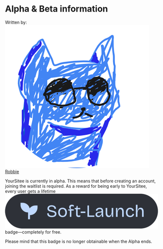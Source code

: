# Alpha & Beta information

Written by: <img src="../.gitbook/assets/contributors/robskan.png" data-size="line"> [Robbie](../about/contributors.md#robskan-project-lead)

YourSitee is currently in alpha. This means that before creating an account, joining the waitlist is required. As a reward for being early to YourSitee, every user gets a lifetime [<img src="../.gitbook/assets/badges/softLaunch.png" data-size="line">](profile-badges-101/soft-launch.md) badge—completely for free.

Please mind that this badge is no longer obtainable when the Alpha ends.
